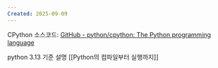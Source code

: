 ```yaml
---
Created: 2025-09-09
---
```

CPython 소스코드: [GitHub - python/cpython: The Python programming language](https://github.com/python/cpython)

python 3.13 기준 설명
[[Python의 컴파일부터 실행까지]]